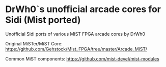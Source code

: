 # DrWh0`s unofficial arcade cores for Sidi (Mist ported)

Unofficial Sidi ports of various MiST FPGA arcade cores by DrWh0

Original MiSTer/MiST Core:
https://github.com/Gehstock/Mist_FPGA/tree/master/Arcade_MiST/

Common MiST components:
https://github.com/mist-devel/mist-modules
